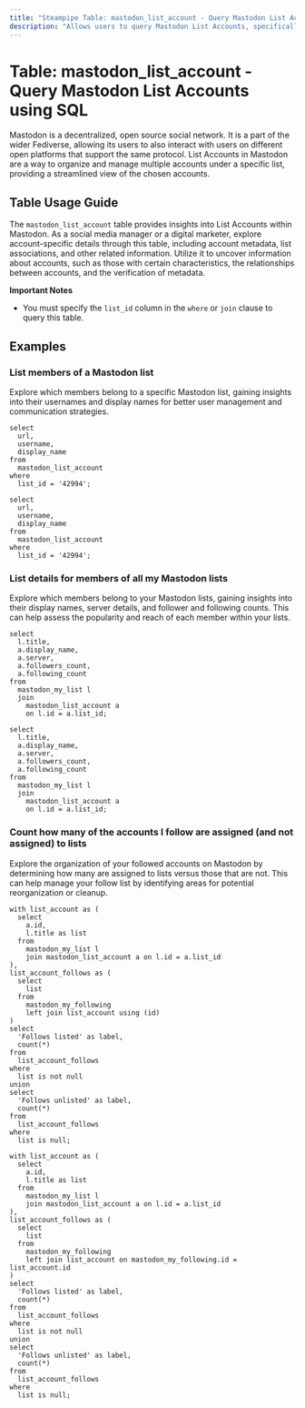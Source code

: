 ```yaml
---
title: "Steampipe Table: mastodon_list_account - Query Mastodon List Accounts using SQL"
description: "Allows users to query Mastodon List Accounts, specifically the account details associated with a list, providing insights into the account data and its related metadata."
---
```


# Table: mastodon_list_account - Query Mastodon List Accounts using SQL

Mastodon is a decentralized, open source social network. It is a part of the wider Fediverse, allowing its users to also interact with users on different open platforms that support the same protocol. List Accounts in Mastodon are a way to organize and manage multiple accounts under a specific list, providing a streamlined view of the chosen accounts.

## Table Usage Guide

The `mastodon_list_account` table provides insights into List Accounts within Mastodon. As a social media manager or a digital marketer, explore account-specific details through this table, including account metadata, list associations, and other related information. Utilize it to uncover information about accounts, such as those with certain characteristics, the relationships between accounts, and the verification of metadata.

**Important Notes**
- You must specify the `list_id` column in the `where` or `join` clause to query this table.

## Examples

### List members of a Mastodon list
Explore which members belong to a specific Mastodon list, gaining insights into their usernames and display names for better user management and communication strategies.

```sql+postgres
select
  url,
  username,
  display_name
from
  mastodon_list_account
where
  list_id = '42994';
```

```sql+sqlite
select
  url,
  username,
  display_name
from
  mastodon_list_account
where
  list_id = '42994';
```

### List details for members of all my Mastodon lists
Explore which members belong to your Mastodon lists, gaining insights into their display names, server details, and follower and following counts. This can help assess the popularity and reach of each member within your lists.

```sql+postgres
select
  l.title,
  a.display_name,
  a.server,
  a.followers_count,
  a.following_count 
from
  mastodon_my_list l 
  join
    mastodon_list_account a 
    on l.id = a.list_id;
```

```sql+sqlite
select
  l.title,
  a.display_name,
  a.server,
  a.followers_count,
  a.following_count 
from
  mastodon_my_list l 
  join
    mastodon_list_account a 
    on l.id = a.list_id;
```

### Count how many of the accounts I follow are assigned (and not assigned) to lists
Explore the organization of your followed accounts on Mastodon by determining how many are assigned to lists versus those that are not. This can help manage your follow list by identifying areas for potential reorganization or cleanup.

```sql+postgres
with list_account as (
  select
    a.id,
    l.title as list
  from
    mastodon_my_list l
    join mastodon_list_account a on l.id = a.list_id
),
list_account_follows as (
  select
    list
  from
    mastodon_my_following
    left join list_account using (id)
)
select
  'Follows listed' as label,
  count(*)
from
  list_account_follows
where
  list is not null
union
select
  'Follows unlisted' as label,
  count(*)
from
  list_account_follows
where
  list is null;
```

```sql+sqlite
with list_account as (
  select
    a.id,
    l.title as list
  from
    mastodon_my_list l
    join mastodon_list_account a on l.id = a.list_id
),
list_account_follows as (
  select
    list
  from
    mastodon_my_following
    left join list_account on mastodon_my_following.id = list_account.id
)
select
  'Follows listed' as label,
  count(*)
from
  list_account_follows
where
  list is not null
union
select
  'Follows unlisted' as label,
  count(*)
from
  list_account_follows
where
  list is null;
```
